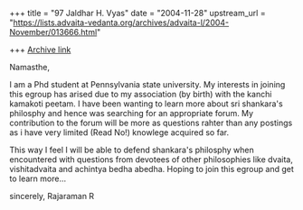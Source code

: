 +++
title = "97 Jaldhar H. Vyas"
date = "2004-11-28"
upstream_url = "https://lists.advaita-vedanta.org/archives/advaita-l/2004-November/013666.html"

+++
[Archive link](https://lists.advaita-vedanta.org/archives/advaita-l/2004-November/013666.html)

Namasthe,

I am a Phd student at Pennsylvania state university. My interests in
joining this egroup has arised due to my association (by birth) with
the kanchi kamakoti peetam. I have been wanting to learn more about
sri shankara's philosphy and hence was searching for an appropriate
forum. My contribution to the forum will be more as questions rahter
than any postings as i have very limited (Read No!) knowlege acquired
so far.

This way I feel I will be able to defend shankara's philosphy when
encountered with questions from devotees of other philosophies like
dvaita, vishitadvaita and achintya bedha abedha. Hoping to join this
egroup and get to learn more...

sincerely,
Rajaraman R


